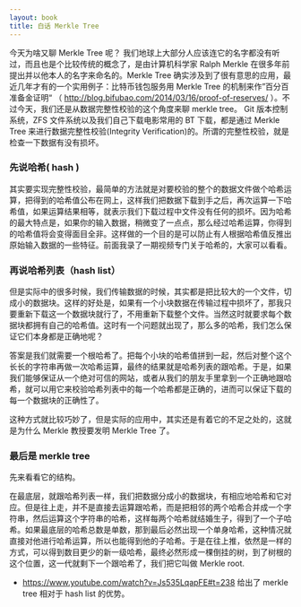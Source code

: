 ```yaml
---
layout: book
title: 白话 Merkle Tree
---
```


今天为啥又聊 Merkle Tree 呢？ 我们地球上大部分人应该连它的名字都没有听过，而且也是个比较传统的概念了，是由计算机科学家 Ralph Merkle 在很多年前提出并以他本人的名字来命名的。Merkle Tree 确实涉及到了很有意思的应用，最近几年才有的一个实用例子：比特币钱包服务用 Merkle Tree 的机制来作”百分百准备金证明“ （ <http://blog.bifubao.com/2014/03/16/proof-of-reserves/> ）。不过今天，我们还是从数据完整性校验的这个角度来聊 merkle tree。 Git 版本控制系统，ZFS 文件系统以及我们自己下载电影常用的 BT 下载，都是通过 Merkle Tree 来进行数据完整性校验(Integrity Verification)的。所谓的完整性校验，就是检查一下数据有没有损坏。

### 先说哈希( hash )

其实要实现完整性校验，最简单的方法就是对要校验的整个的数据文件做个哈希运算，把得到的哈希值公布在网上，这样我们把数据下载到手之后，再次运算一下哈希值，如果运算结果相等，就表示我们下载过程中文件没有任何的损坏。因为哈希的最大特点是，如果你的输入数据，稍微变了一点点，那么经过哈希运算，你得到的哈希值将会变得面目全非。这样做的一个目的是可以防止有人根据哈希值反推出原始输入数据的一些特征。前面我录了一期视频专门关于哈希的，大家可以看看。


### 再说哈希列表（hash list）

但是实际中的很多时候，我们传输数据的时候，其实都是把比较大的一个文件，切成小的数据块。这样的好处是，如果有一个小块数据在传输过程中损坏了，那我只要重新下载这一个数据块就行了，不用重新下载整个文件。当然这时就要求每个数据块都拥有自己的哈希值。这时有一个问题就出现了，那么多的哈希，我们怎么保证它们本身都是正确地呢？

答案是我们就需要一个根哈希了。把每个小块的哈希值拼到一起，然后对整个这个长长的字符串再做一次哈希运算，最终的结果就是哈希列表的跟哈希。于是，如果我们能够保证从一个绝对可信的网站，或者从我们的朋友手里拿到一个正确地跟哈希，就可以用它来校验哈希列表中的每一个哈希都是正确的，进而可以保证下载的每一个数据块的正确性了。

这种方式就比较巧妙了，但是实际的应用中，其实还是有着它的不足之处的，这就是为什么 Merkle 教授要发明 Merkle Tree 了。


### 最后是 merkle tree

先来看看它的结构。

在最底层，就跟哈希列表一样，我们把数据分成小的数据块，有相应地哈希和它对应。但是往上走，并不是直接去运算跟哈希，而是把相邻的两个哈希合并成一个字符串，然后运算这个字符串的哈希，这样每两个哈希就结婚生子，得到了一个子哈希。如果最底层的哈希总数是单数，那到最后必然出现一个单身哈希，这种情况就直接对他进行哈希运算，所以也能得到他的子哈希。于是在往上推，依然是一样的方式，可以得到数目更少的新一级哈希，最终必然形成一棵倒挂的树，到了树根的这个位置，这一代就剩下一个跟哈希了，我们把它叫做 Merkle root.


  - https://www.youtube.com/watch?v=Js535LqapFE#t=238 给出了 merkle tree 相对于 hash list 的优势。